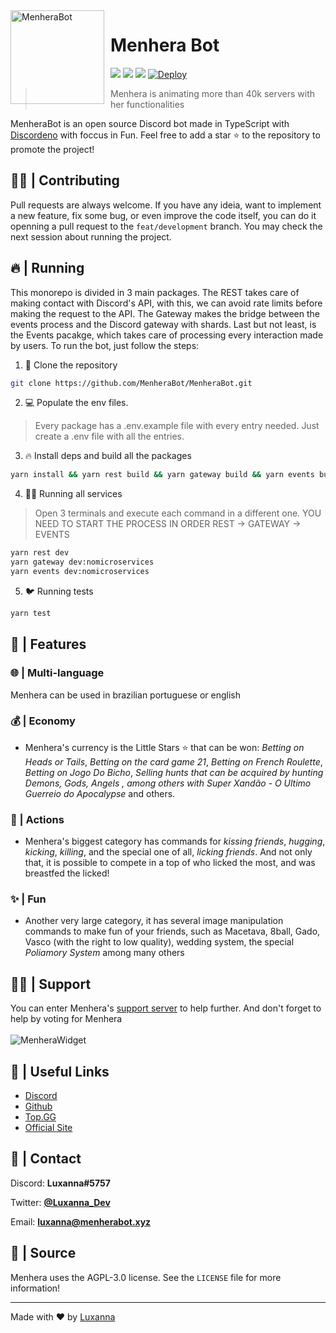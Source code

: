 <img width="150" height="150" align="left" style="float: left; margin: 0 10px 0 0;" alt="MenheraBot" src="https://i.imgur.com/jjgBki0.png">

# Menhera Bot

[![](https://top.gg/api/widget/owner/708014856711962654.svg)](https://top.gg/bot/708014856711962654)
[![](https://top.gg/api/widget/servers/708014856711962654.svg)](https://discord.gg/fZMdQbA)
[![](https://top.gg/api/widget/upvotes/708014856711962654.svg)](https://top.gg/bot/708014856711962654/vote)
[![Deploy](https://github.com/MenheraBot/MenheraBot/actions/workflows/deploy.yml/badge.svg?branch=master)](https://github.com/MenheraBot/MenheraBot/actions/workflows/deploy.yml)

> Menhera is animating more than 40k servers with her functionalities

MenheraBot is an open source Discord bot made in TypeScript with [Discordeno](https://discordeno.mod.land/) with foccus in Fun.
Feel free to add a star ⭐ to the repository to promote the project!

## 👨‍💻 | Contributing

Pull requests are always welcome. If you have any ideia, want to implement a new feature, fix some bug, or even improve the code itself, you can do it openning a pull request to the `feat/development` branch. You may check the next session about running the project.

## 🔥 | Running

This monorepo is divided in 3 main packages. The REST takes care of making contact with Discord's API, with this, we can avoid rate limits before making the request to the API. The Gateway makes the bridge between the events process and the Discord gateway with shards. Last but not least, is the Events pacakge, which takes care of processing every interaction made by users. To run the bot, just follow the steps:

1. 🧹 Clone the repository

```bash
git clone https://github.com/MenheraBot/MenheraBot.git
```

2. 💻 Populate the env files. 
> Every package has a .env.example file with every entry needed. Just create a .env file with all the entries.

3. 🔥 Install deps and build all the packages

```bash
yarn install && yarn rest build && yarn gateway build && yarn events build
```

4. 🏃‍♂️ Running all services

> Open 3 terminals and execute each command in a different one. YOU NEED TO START THE PROCESS IN ORDER REST -> GATEWAY -> EVENTS

```bash
yarn rest dev
yarn gateway dev:nomicroservices
yarn events dev:nomicroservices
```

5. 🐦 Running tests

```bash
yarn test
```

## 🎇 | Features

### 🌐 | Multi-language

Menhera can be used in brazilian portuguese or english

### 💰 | Economy

- Menhera's currency is the Little Stars ⭐️ that can be won: _Betting on Heads or Tails_, _Betting on the card game 21_, _Betting on French Roulette_, _Betting on Jogo Do Bicho_, _Selling hunts that can be acquired by hunting Demons, Gods, Angels , among others with Super Xandão - O Ultimo Guerreio do Apocalypse_ and others.

### 🥰 | Actions

- Menhera's biggest category has commands for _kissing friends_, _hugging_, _kicking_, _killing_, and the special one of all, _licking friends_. And not only that, it is possible to compete in a top of who licked the most, and was breastfed the licked!

### ✨ | Fun

- Another very large category, it has several image manipulation commands to make fun of your friends, such as Macetava, 8ball, Gado, Vasco (with the right to low quality), wedding system, the special _Poliamory System_ among many others

## 🙋‍♀️ | Support

You can enter Menhera's [support server](https://discord.gg/fZMdQbA) to help further. And don't forget to help by voting for Menhera
<br></br>
![MenheraWidget](https://top.gg/api/widget/708014856711962654.svg?usernamecolor=FFFFFF&topcolor=000000)

## 📑 | Useful Links

- [Discord](https://discord.gg/fZMdQbA)
- [Github](https://github.com/ySnoopyDogy/MenheraBot)
- [Top.GG](https://top.gg/bot/708014856711962654)
- [Official Site](https://menherabot.xyz)

## 📧 | Contact

Discord: **Luxanna#5757**

Twitter: **[@Luxanna_Dev](https://twitter.com/Luxanna_Dev)**

Email: **luxanna@menherabot.xyz**


## 📜 | Source

Menhera uses the AGPL-3.0 license. See the `LICENSE` file for more information!

---

Made with ❤️ by [Luxanna](https://github.com/ySnoopyDogy)
